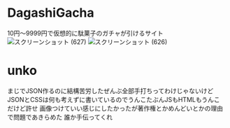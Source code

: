 # DagashiGacha

10円～9999円で仮想的に駄菓子のガチャが引けるサイト
![スクリーンショット (627)](https://user-images.githubusercontent.com/42578480/153686840-a3d7145e-3c1c-44f7-90b6-6190221f5d70.png)
![スクリーンショット (626)](https://user-images.githubusercontent.com/42578480/153686844-b5f9a2e9-dc48-4f50-a238-a6236292dcb9.png)
# unko
まじでJSON作るのに結構苦労したぜんぶ全部手打ちってわけじゃないけど
JSONとCSSは何も考えずに書いているのでうんこたぶんJSもHTMLもうんこ
だけど許せ
画像つけていい感じにしたかったが著作権とかめんどいとかの理由で問題であきらめた
誰か手伝ってくれ
